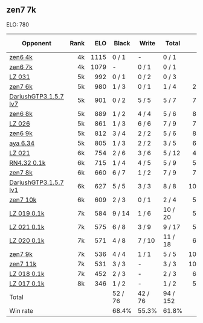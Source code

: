 ## zen7 7k ##

ELO: 780

Opponent | Rank | ELO | Black | Write | Total | Win rate
---------|-----:|----:|-------|-------|-------|-------:
[zen6 4k](zen6%204k.md) | 4k | 1115 | 0 / 1 | - | 0 / 1 | 0.0%
[zen6 7k](zen6%207k.md) | 4k | 1079 | - | 0 / 1 | 0 / 1 | 0.0%
[LZ 031](LZ%20031.md) | 5k | 992 | 0 / 1 | 0 / 2 | 0 / 3 | 0.0%
[zen7 6k](zen7%206k.md) | 5k | 980 | 1 / 3 | 0 / 1 | 1 / 4 | 25.0%
[DariushGTP3.1.5.7 lv7](DariushGTP3.1.5.7%20lv7.md) | 5k | 901 | 0 / 2 | 5 / 5 | 5 / 7 | 71.4%
[zen6 8k](zen6%208k.md) | 5k | 889 | 1 / 2 | 4 / 4 | 5 / 6 | 83.3%
[LZ 026](LZ%20026.md) | 5k | 861 | 1 / 3 | 6 / 6 | 7 / 9 | 77.8%
[zen6 9k](zen6%209k.md) | 5k | 812 | 3 / 4 | 2 / 2 | 5 / 6 | 83.3%
[aya 6.34](aya%206.34.md) | 5k | 805 | 1 / 3 | 2 / 2 | 3 / 5 | 60.0%
[LZ 021](LZ%20021.md) | 6k | 754 | 2 / 6 | 3 / 6 | 5 / 12 | 41.7%
[RN4.32 0.1k](RN4.32%200.1k.md) | 6k | 715 | 1 / 4 | 4 / 5 | 5 / 9 | 55.6%
[zen7 8k](zen7%208k.md) | 6k | 660 | 6 / 7 | 1 / 2 | 7 / 9 | 77.8%
[DariushGTP3.1.5.7 lv1](DariushGTP3.1.5.7%20lv1.md) | 6k | 627 | 5 / 5 | 3 / 3 | 8 / 8 | 100.0%
[zen7 10k](zen7%2010k.md) | 6k | 609 | 2 / 3 | 0 / 1 | 2 / 4 | 50.0%
[LZ 019 0.1k](LZ%20019%200.1k.md) | 7k | 584 | 9 / 14 | 1 / 6 | 10 / 20 | 50.0%
[LZ 021 0.1k](LZ%20021%200.1k.md) | 7k | 575 | 6 / 8 | 3 / 9 | 9 / 17 | 52.9%
[LZ 020 0.1k](LZ%20020%200.1k.md) | 7k | 571 | 4 / 8 | 7 / 10 | 11 / 18 | 61.1%
[zen7 9k](zen7%209k.md) | 7k | 536 | 4 / 4 | 1 / 1 | 5 / 5 | 100.0%
[zen7 11k](zen7%2011k.md) | 7k | 531 | 3 / 3 | - | 3 / 3 | 100.0%
[LZ 018 0.1k](LZ%20018%200.1k.md) | 7k | 452 | 2 / 3 | - | 2 / 3 | 66.7%
[LZ 017 0.1k](LZ%20017%200.1k.md) | 8k | 346 | 1 / 2 | - | 1 / 2 | 50.0%
Total | | | 52 / 76 | 42 / 76 | 94 / 152 | 
Win rate| | | 68.4% | 55.3% | 61.8% | 
